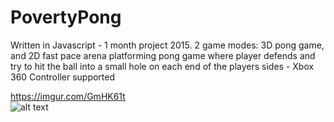 # PovertyPong
Written in Javascript - 1 month project 2015. 2 game modes: 3D pong game, and 2D fast pace arena platforming pong game where player defends and try to hit the ball into a small hole on each end of the players sides - Xbox 360 Controller supported  

https://imgur.com/GmHK61t  
![alt text](https://i.giphy.com/media/HqoC4s4B1tASMCvpdL/giphy.webp)  
